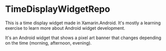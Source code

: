 # TimeDisplayWidgetRepo

This is a time display widget made in Xamarin.Android. It's mostly a learning exercise to learn more about Android widget development. 

It's an Android widget that shows a pixel art banner that changes depending on the time (morning, afternoon, evening). 
